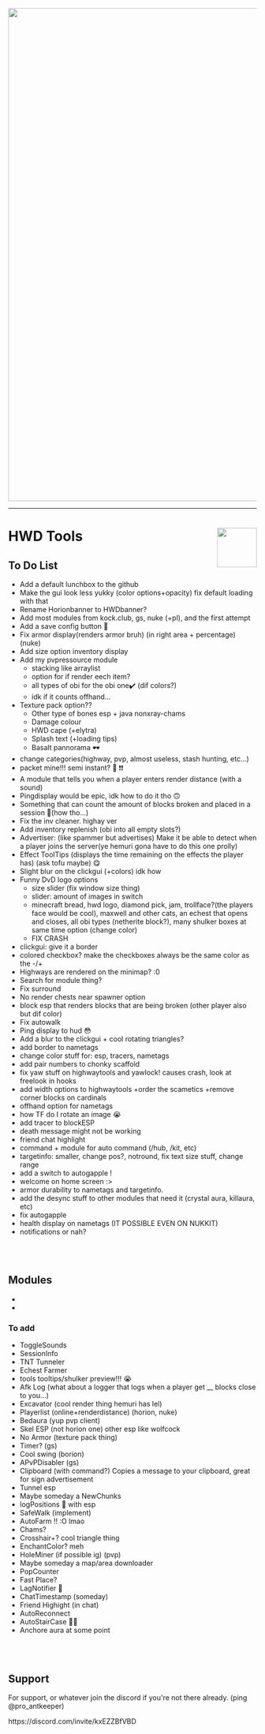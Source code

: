 <div align="center">
    <a href="https://discord.com/invite/kxEZZBfVBD"><img width="1000px" height="auto" src="HWD Tools/Assets/HorionBanner.png"></a>
</div>

---

# HWD Tools <a href="https://discord.com/invite/kxEZZBfVBD"><img align="right" src="HWD Tools/Assets/Logo.png" height="80px" /></a>

## To Do List
- Add a default lunchbox to the github
- Make the gui look less yukky (color options+opacity) fix default loading with that
- Rename Horionbanner to HWDbanner?
- Add most modules from kock.club, gs, nuke (+pl), and the first attempt
- Add a save config button 🧠
- Fix armor display(renders armor bruh) (in right area + percentage) (nuke)
- Add size option inventory display 
- Add my pvpressource module
  - stacking like arraylist
  - option for if render eech item?
  - all types of obi for the obi one✔️ (dif colors?)
  - idk if it counts offhand...
- Texture pack option??
  - Other type of bones esp + java nonxray-chams
  - Damage colour
  - HWD cape (+elytra)
  - Splash text (+loading tips)
  - Basalt pannorama 🕶
- change categories(highway, pvp, almost useless, stash hunting, etc...)
- packet mine!!! semi instant? 🥺 ❗❗
- A module that tells you when a player enters render distance (with a sound)
- Pingdisplay would be epic, idk how to do it tho 🙃
- Something that can count the amount of blocks broken and placed in a session 🤑(how tho...)
- Fix the inv cleaner. highay ver
- Add inventory replenish (obi into all empty slots?)
- Advertiser: (like spammer but advertises) Make it be able to detect when a player joins the server(ye hemuri gona have to do this one prolly)
- Effect ToolTips (displays the time remaining on the effects the player has) (ask tofu maybe) 😋
- Slight blur on the clickgui (+colors) idk how
- Funny DvD logo options
  - size slider (fix window size thing)
  - slider: amount of images in switch
  - minecraft bread, hwd logo, diamond pick, jam, trollface?(the players face would be cool), maxwell and other cats, an echest that opens and closes, all obi types (netherite block?), many shulker boxes at same time option (change color)
  - FIX CRASH
- clickgui: give it a border
- colored checkbox? make the checkboxes always be the same color as the -/+
- Highways are rendered on the minimap? :0
- Search for module thing?
- Fix surround
- No render chests near spawner option
- block esp that renders blocks that are being broken (other player also but dif color)
- Fix autowalk
- Ping display to hud 😳
- Add a blur to the clickgui + cool rotating triangles?
- add border to nametags
- change color stuff for: esp, tracers, nametags
- add pair numbers to chonky scaffold
- fix yaw stuff on highwaytools and yawlock! causes crash, look at freelook in hooks
- add width options to highwaytools +order the scametics +remove corner blocks on cardinals
- offhand option for nametags
- how TF do I rotate an image :sob:
- add tracer to blockESP
- death message might not be working
- friend chat highlight
- command + module for auto command (/hub, /kit, etc)
- targetinfo: smaller, change pos?, notround, fix text size stuff, change range
- add a switch to autogapple !
- welcome on home screen :>
- armor durability to nametags and targetinfo.
- add the desync stuff to other modules that need it (crystal aura, killaura, etc)
- fix autogapple
- health display on nametags (IT POSSIBLE EVEN ON NUKKIT)
- notifications or nah?
<br>
<br>

## Modules
-
-

  
### To add
- ToggleSounds
- SessionInfo
- TNT Tunneler
- Echest Farmer
- tools tooltips/shulker preview!!! 😭
- Afk Log (what about a logger that logs when a player get __ blocks close to you...)
- Excavator (cool render thing hemuri has lel)
- Playerlist (online+renderdistance) (horion, nuke)
- Bedaura (yup pvp client)
- Skel ESP (not horion one) other esp like wolfcock
- No Armor (texture pack thing)
- Timer? (gs)
- Cool swing (borion)
- APvPDisabler (gs)
- Clipboard (with command?) Copies a message to your clipboard, great for sign advertisement
- Tunnel esp
- Maybe someday a NewChunks
- logPositions 🤤 with esp
- SafeWalk (implement)
- AutoFarm !! :O lmao
- Chams?
- Crosshair+? cool triangle thing
- EnchantColor? meh
- HoleMiner (if possible ig) (pvp)
- Maybe someday a map/area downloader
- PopCounter
- Fast Place?
- LagNotifier 🥇
- ChatTimestamp (someday)
- Friend Highight (in chat)
- AutoReconnect
- AutoStairCase 💸🤑
- Anchore aura at some point 

<br>
<br>   

## Support
For support, or whatever join the discord if you're not there already. (ping @pro_antkeeper)
<p></p>https://discord.com/invite/kxEZZBfVBD
